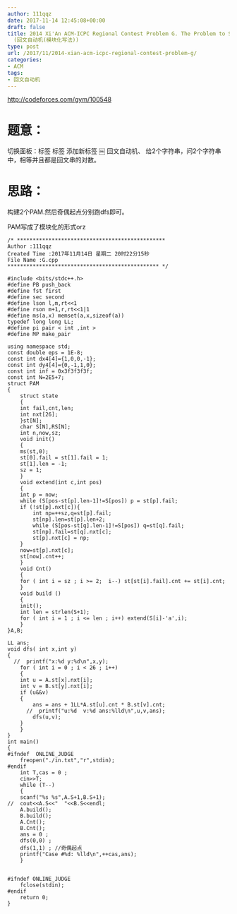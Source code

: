 ```yaml
---
author: 111qqz
date: 2017-11-14 12:45:08+00:00
draft: false
title: 2014 Xi'An ACM-ICPC Regional Contest Problem G. The Problem to Slow Down You
  (回文自动机(模块化写法))
type: post
url: /2017/11/2014-xian-acm-icpc-regional-contest-problem-g/
categories:
- ACM
tags:
- 回文自动机
---
```


http://codeforces.com/gym/100548



# 题意：



切换面板：标签
标签
添加新标签
￼
回文自动机、 给2个字符串，问2个字符串中，相等并且都是回文串的对数。



# 思路：



构建2个PAM.然后奇偶起点分别跑dfs即可。

PAM写成了模块化的形式orz


    
    /* ***********************************************
    Author :111qqz
    Created Time :2017年11月14日 星期二 20时22分15秒
    File Name :G.cpp
    ************************************************ */
    
    #include <bits/stdc++.h>
    #define PB push_back
    #define fst first
    #define sec second
    #define lson l,m,rt<<1
    #define rson m+1,r,rt<<1|1
    #define ms(a,x) memset(a,x,sizeof(a))
    typedef long long LL;
    #define pi pair < int ,int >
    #define MP make_pair
    
    using namespace std;
    const double eps = 1E-8;
    const int dx4[4]={1,0,0,-1};
    const int dy4[4]={0,-1,1,0};
    const int inf = 0x3f3f3f3f;
    const int N=2E5+7;
    struct PAM
    {
        struct state
        {
        int fail,cnt,len;
        int nxt[26];
        }st[N];
        char S[N],RS[N];
        int n,now,sz;
        void init()
        {
        ms(st,0);
        st[0].fail = st[1].fail = 1;
        st[1].len = -1;
        sz = 1;
        }
        void extend(int c,int pos)  
        {
        int p = now;
        while (S[pos-st[p].len-1]!=S[pos]) p = st[p].fail;
        if (!st[p].nxt[c]){
            int np=++sz,q=st[p].fail;
            st[np].len=st[p].len+2;
            while (S[pos-st[q].len-1]!=S[pos]) q=st[q].fail;
            st[np].fail=st[q].nxt[c];
            st[p].nxt[c] = np;
        }
        now=st[p].nxt[c];
        st[now].cnt++;
        }
        void Cnt()
        {
        for ( int i = sz ; i >= 2;  i--) st[st[i].fail].cnt += st[i].cnt;
        }
        void build ()
        {
        init();
        int len = strlen(S+1);
        for ( int i = 1 ; i <= len ; i++) extend(S[i]-'a',i);
        }
    }A,B;
    
    LL ans;
    void dfs( int x,int y)
    {
      //  printf("x:%d y:%d\n",x,y);
        for ( int i = 0 ; i < 26 ; i++)
        {
        int u = A.st[x].nxt[i];
        int v = B.st[y].nxt[i];
        if (u&&v)
        {
            ans = ans + 1LL*A.st[u].cnt * B.st[v].cnt;
          //  printf("u:%d  v:%d ans:%lld\n",u,v,ans);
            dfs(u,v);
        }
        }
    }       
    int main()
    {
    #ifndef  ONLINE_JUDGE 
        freopen("./in.txt","r",stdin);
    #endif 
        int T,cas = 0 ;
        cin>>T;
        while (T--)
        {
        scanf("%s %s",A.S+1,B.S+1);
    //  cout<<A.S<<"  "<<B.S<<endl;
        A.build();
        B.build();
        A.Cnt();
        B.Cnt();
        ans = 0 ;
        dfs(0,0) ;
        dfs(1,1) ; //奇偶起点
        printf("Case #%d: %lld\n",++cas,ans);
        }
    
    
    #ifndef ONLINE_JUDGE  
        fclose(stdin);
    #endif
        return 0;
    }
    
